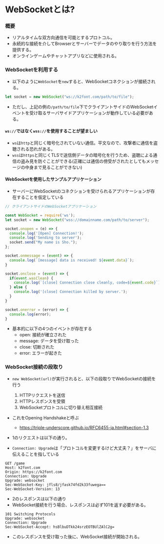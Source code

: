 # WebSocketとは?
### 概要
- リアルタイムな双方向通信を可能とするプロトコル。
- 永続的な接続を介してBrowserとサーバーでデータのやり取りを行う方法を提供する。
- オンラインゲームやチャットアプリなどに使用される。

### WebSocketを利用する
- 以下のように`WebSocket`を`new`すると、WebSocketコネクションが接続される。
```javascript
let socket = new WebSocket("ws://k2font.com/path/to/file");
```
- ただし、上記の例の`/path/to/file`下でクライアントサイドのWebSocketイベントを受け取るサーバサイドアプリケーションが動作している必要がある。

#### `ws://`ではなく`wss://`を使用することが望ましい
- `ws`は`http`と同じく暗号化されていない通信。平文なので、攻撃者に通信を盗聴される恐れがある。
- `wss`は`https`と同じくTLSで送信側データの暗号化を行うため、盗聴による通信の盗み見を防ぐことができる(正確には通信の傍受がされたとしてもメッセージの中身まで見ることができない)

#### WebSocketを使用したサンプルアプリケーション
- サーバーにWebSocketのコネクションを受けられるアプリケーションが存在することを仮定している
```javascript
// クライアントサイドのWebSocketアプリケーション

const WebSocket = require('ws');
let socket = new WebSocket("wss://domainname.com/path/to/server");

socket.onopen = (e) => {
  console.log('[Open] Connection!');
  console.log('Sending to server');
  socket.send("My name is Sho.");
};

socket.onmessage = (event) => {
  console.log(`[message] data is received! ${event.data}`);
}

socket.onclose = (event) => {
  if(event.wasClean) {
    console.log(`[close] Connection close cleanly, code=${event.code}`);
  } else {
    console.log('[close] Connection killed by server.');
  }
}

socket.onerror = (error) => {
  console.log(error);
}
```

- 基本的に以下の4つのイベントが存在する
  - open: 接続が確立された
  - message: データを受け取った
  - close: 切断された
  - error: エラーが起きた

### WebSocket接続の段取り
- `new WebSocket(url)`が実行されると、以下の段取りでWebSocketの接続を行う
  1. HTTPリクエストを送信
  2. HTTPレスポンスを受領
  3. WebSocketプロトコルに切り替え相互接続
- これをOpening Handshakeと呼ぶ
  - https://triple-underscore.github.io/RFC6455-ja.html#section-1.3

- 1のリクエストは以下の通り。
- `Connection: Upgrade`は「プロトコルを変更するけど大丈夫？」をサーバに伝えることを指している
```
GET /game
Host: k2font.com
Origin: https://k2font.com
Connection: Upgrade
Upgrade: websocket
Sec-WebSocket-Key: jfls8/jfask74fd2k33fuwega==
Sec-WebSocket-Version: 13
```

- 2のレスポンスは以下の通り
- WebSocket接続を行う場合、レスポンスは必ず101を返す必要がある。
```
101 Switching Protocols
Upgrade: websocket
Connection: Upgrade
Sec-WebSocket-Accept: hsBlbuDTkk24srzEOTBUlZAlC2g=
```
- このレスポンスを受け取った後に、WebSocket接続が開始される。